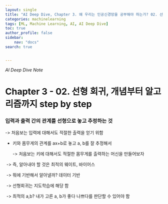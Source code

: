 ```yaml
---
layout: single
title: "AI Deep Dive, Chapter 3. 왜 우리는 인공신경망을 공부해야 하는가? 02. 선형 회귀, 개념부터 알고리즘까지 step by step"
categories: machinelearning
tags: [ML, Machine Learning, AI, AI Deep Dive]
toc: true
author_profile: false
sidebar:
    nav: "docs"
search: true


---
```


*AI Deep Dive Note*



# Chapter 3 - 02. 선형 회귀, 개념부터 알고리즘까지 step by step



### 입력과 출력 간의 관계를 선형으로 놓고 추정하는 것

-> 처음보는 입력에 대해서도 적절한 출력을 얻기 위함



- 키와 몸무게의 관계를 ax+b로 놓고 a, b를 잘 추정해서

  -> 처음보는 키에 대해서도 적절한 몸무게를 출력하는 머신을 만들어보자

​		-> 즉, 알아내야 할 것은 최적의 웨이트, 바이어스

​			-> 뭐에 기반해서 알아낼까? 데이터 기반

​				-> 선형회귀는 지도학습에 해당 함

​			-> 최적의 a,b? 내가 고른 a, b가 좋다 나쁘다를 판단할 수 있어야 함
